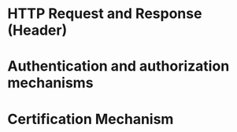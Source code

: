 # HTTP Request and Response (Header)
# Authentication and authorization mechanisms
# Certification Mechanism
